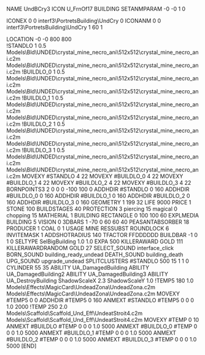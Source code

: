 NAME UndBCry3
ICON U_FrnOf17
BUILDING
SETANMPARAM -0 -0 1 0

ICONEX 0 0 interf3\PortretsBuilding\UndCry 0
ICONANM 0 0 interf3\PortretsBuilding\UndCry 1 60 1

LOCATION -0 -0 800 800                       
!STANDLO      1 0.5 Models\Bld\UNDED\crystal_mine_necro_ani\512x512\crystal_mine_necro_ani.c2m Models\Bld\UNDED\crystal_mine_necro_ani\512x512\crystal_mine_necro_ani.c2m
!BUILDLO_0    1 0.5 Models\Bld\UNDED\crystal_mine_necro_ani\512x512\crystal_mine_necro_ani.c2m Models\Bld\UNDED\crystal_mine_necro_ani\512x512\crystal_mine_necro_ani.c2m
!BUILDLO_1    1 0.5 Models\Bld\UNDED\crystal_mine_necro_ani\512x512\crystal_mine_necro_ani.c2m Models\Bld\UNDED\crystal_mine_necro_ani\512x512\crystal_mine_necro_ani.c2m
!BUILDLO_2    1 0.5 Models\Bld\UNDED\crystal_mine_necro_ani\512x512\crystal_mine_necro_ani.c2m Models\Bld\UNDED\crystal_mine_necro_ani\512x512\crystal_mine_necro_ani.c2m
!BUILDLO_3    1 0.5 Models\Bld\UNDED\crystal_mine_necro_ani\512x512\crystal_mine_necro_ani.c2m Models\Bld\UNDED\crystal_mine_necro_ani\512x512\crystal_mine_necro_ani.c2m
MOVEXY #STANDLO   4 22
MOVEXY #BUILDLO_0 4 22
MOVEXY #BUILDLO_1 4 22
MOVEXY #BUILDLO_2 4 22
MOVEXY #BUILDLO_3 4 22
BORNPOINTS3 2 0 0 0 -100 100 0
ADDHDIR #STANDLO 0 160
ADDHDIR #BUILDLO_0 0 160
ADDHDIR #BUILDLO_1 0 160
ADDHDIR #BUILDLO_2 0 160
ADDHDIR #BUILDLO_3 0 160
GEOMETRY 1 199 32
LIFE     9000
PRICE 1 STONE 100
BUILDSTAGES 40
PROTECTION 3 piercing 15 magical 0 chopping 15
MATHERIAL 1 BUILDING
RECTANGLE    0 100 100 60
EXPLMEDIA BUILDING 5
VISION 0
3DBARS 1 -70 0 60 60 40
PEASANTABSORBER 18
PRODUCER        1 COAL 0 1
USAGE MINE
RESSUBST
ROUNDLOCK 6
INVITEMASK 1
ADDSHOTRADIUS 140
TFACTOR FFDDDDDD
BUILDBAR -1 0 1 0
SELTYPE SelBigBuilding 1.0 1.0
EXPA 500
KILLERAWARD             GOLD 111
KILLERAWARDRANDOM       GOLD 27
SELECT_SOUND interface_click
BORN_SOUND building_ready_undead
DEATH_SOUND building_death
UPG_SOUND upgrade_undead
SPLITCLUSTERS #STANDLO 500 15 1 1 0
CYLINDER 55 35
ABILITY UA_DamagedBuilding
ABILITY UA_DamagedBuilding2
ABILITY UA_DamagedBuilding3
ABILITY UA_DestroyBuilding
ShadowScaleX 2.3
ShadowScaleY 1.0
!TEMP5 180 1.0 Models\Effects\MagicCard\UndeadZona\UndeadZona.c2m Models\Effects\MagicCard\UndeadZona\UndeadZona.c2m
MOVEXY  #TEMP5 0 0
ADDHDIR #TEMP5 0 160
ANMEXT #STANDLO #TEMP5 0 0 0 1.0 2000
!TEMP 250 2.0 Models\Scaffold\Scaffold_Und_Eff\UndeatStroit4.c2m Models\Scaffold\Scaffold_Und_Eff\UndeatStroit4.c2m
MOVEXY  #TEMP 0 10
ANMEXT #BUILDLO #TEMP  0 0 0 1.0 5000
ANMEXT #BUILDLO_0 #TEMP  0 0 0 1.0 5000
ANMEXT #BUILDLO_1 #TEMP  0 0 0 1.0 5000
ANMEXT #BUILDLO_2 #TEMP  0 0 0 1.0 5000
ANMEXT #BUILDLO_3 #TEMP  0 0 0 1.0 5000
[END]
